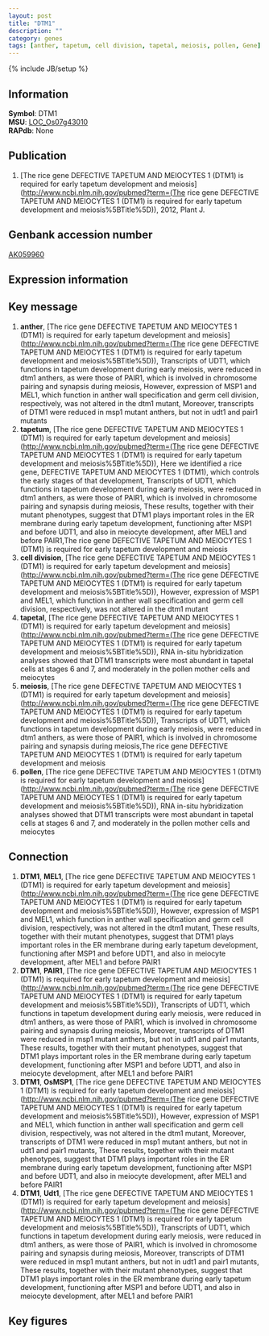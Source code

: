 ```yaml
---
layout: post
title: "DTM1"
description: ""
category: genes
tags: [anther, tapetum, cell division, tapetal, meiosis, pollen, Gene]
---
```

{% include JB/setup %}

## Information
__Symbol__: DTM1  
__MSU__: [LOC_Os07g43010](http://rice.plantbiology.msu.edu/cgi-bin/ORF_infopage.cgi?orf=LOC_Os07g43010)  
__RAPdb__: None  

## Publication
1. [The rice gene DEFECTIVE TAPETUM AND MEIOCYTES 1 (DTM1) is required for early tapetum development and meiosis](http://www.ncbi.nlm.nih.gov/pubmed?term=(The rice gene DEFECTIVE TAPETUM AND MEIOCYTES 1 (DTM1) is required for early tapetum development and meiosis%5BTitle%5D)), 2012, Plant J.

## Genbank accession number
[AK059960](http://www.ncbi.nlm.nih.gov/nuccore/AK059960)

## Expression information

## Key message
1. __anther__, [The rice gene DEFECTIVE TAPETUM AND MEIOCYTES 1 (DTM1) is required for early tapetum development and meiosis](http://www.ncbi.nlm.nih.gov/pubmed?term=(The rice gene DEFECTIVE TAPETUM AND MEIOCYTES 1 (DTM1) is required for early tapetum development and meiosis%5BTitle%5D)),  Transcripts of UDT1, which functions in tapetum development during early meiosis, were reduced in dtm1 anthers, as were those of PAIR1, which is involved in chromosome pairing and synapsis during meiosis, However, expression of MSP1 and MEL1, which function in anther wall specification and germ cell division, respectively, was not altered in the dtm1 mutant, Moreover, transcripts of DTM1 were reduced in msp1 mutant anthers, but not in udt1 and pair1 mutants
2. __tapetum__, [The rice gene DEFECTIVE TAPETUM AND MEIOCYTES 1 (DTM1) is required for early tapetum development and meiosis](http://www.ncbi.nlm.nih.gov/pubmed?term=(The rice gene DEFECTIVE TAPETUM AND MEIOCYTES 1 (DTM1) is required for early tapetum development and meiosis%5BTitle%5D)),  Here we identified a rice gene, DEFECTIVE TAPETUM AND MEIOCYTES 1 (DTM1), which controls the early stages of that development, Transcripts of UDT1, which functions in tapetum development during early meiosis, were reduced in dtm1 anthers, as were those of PAIR1, which is involved in chromosome pairing and synapsis during meiosis, These results, together with their mutant phenotypes, suggest that DTM1 plays important roles in the ER membrane during early tapetum development, functioning after MSP1 and before UDT1, and also in meiocyte development, after MEL1 and before PAIR1,The rice gene DEFECTIVE TAPETUM AND MEIOCYTES 1 (DTM1) is required for early tapetum development and meiosis
3. __cell division__, [The rice gene DEFECTIVE TAPETUM AND MEIOCYTES 1 (DTM1) is required for early tapetum development and meiosis](http://www.ncbi.nlm.nih.gov/pubmed?term=(The rice gene DEFECTIVE TAPETUM AND MEIOCYTES 1 (DTM1) is required for early tapetum development and meiosis%5BTitle%5D)),  However, expression of MSP1 and MEL1, which function in anther wall specification and germ cell division, respectively, was not altered in the dtm1 mutant
4. __tapetal__, [The rice gene DEFECTIVE TAPETUM AND MEIOCYTES 1 (DTM1) is required for early tapetum development and meiosis](http://www.ncbi.nlm.nih.gov/pubmed?term=(The rice gene DEFECTIVE TAPETUM AND MEIOCYTES 1 (DTM1) is required for early tapetum development and meiosis%5BTitle%5D)),  RNA in-situ hybridization analyses showed that DTM1 transcripts were most abundant in tapetal cells at stages 6 and 7, and moderately in the pollen mother cells and meiocytes
5. __meiosis__, [The rice gene DEFECTIVE TAPETUM AND MEIOCYTES 1 (DTM1) is required for early tapetum development and meiosis](http://www.ncbi.nlm.nih.gov/pubmed?term=(The rice gene DEFECTIVE TAPETUM AND MEIOCYTES 1 (DTM1) is required for early tapetum development and meiosis%5BTitle%5D)),  Transcripts of UDT1, which functions in tapetum development during early meiosis, were reduced in dtm1 anthers, as were those of PAIR1, which is involved in chromosome pairing and synapsis during meiosis,The rice gene DEFECTIVE TAPETUM AND MEIOCYTES 1 (DTM1) is required for early tapetum development and meiosis
6. __pollen__, [The rice gene DEFECTIVE TAPETUM AND MEIOCYTES 1 (DTM1) is required for early tapetum development and meiosis](http://www.ncbi.nlm.nih.gov/pubmed?term=(The rice gene DEFECTIVE TAPETUM AND MEIOCYTES 1 (DTM1) is required for early tapetum development and meiosis%5BTitle%5D)),  RNA in-situ hybridization analyses showed that DTM1 transcripts were most abundant in tapetal cells at stages 6 and 7, and moderately in the pollen mother cells and meiocytes

## Connection
1. __DTM1__, __MEL1__, [The rice gene DEFECTIVE TAPETUM AND MEIOCYTES 1 (DTM1) is required for early tapetum development and meiosis](http://www.ncbi.nlm.nih.gov/pubmed?term=(The rice gene DEFECTIVE TAPETUM AND MEIOCYTES 1 (DTM1) is required for early tapetum development and meiosis%5BTitle%5D)),  However, expression of MSP1 and MEL1, which function in anther wall specification and germ cell division, respectively, was not altered in the dtm1 mutant, These results, together with their mutant phenotypes, suggest that DTM1 plays important roles in the ER membrane during early tapetum development, functioning after MSP1 and before UDT1, and also in meiocyte development, after MEL1 and before PAIR1
2. __DTM1__, __PAIR1__, [The rice gene DEFECTIVE TAPETUM AND MEIOCYTES 1 (DTM1) is required for early tapetum development and meiosis](http://www.ncbi.nlm.nih.gov/pubmed?term=(The rice gene DEFECTIVE TAPETUM AND MEIOCYTES 1 (DTM1) is required for early tapetum development and meiosis%5BTitle%5D)),  Transcripts of UDT1, which functions in tapetum development during early meiosis, were reduced in dtm1 anthers, as were those of PAIR1, which is involved in chromosome pairing and synapsis during meiosis, Moreover, transcripts of DTM1 were reduced in msp1 mutant anthers, but not in udt1 and pair1 mutants, These results, together with their mutant phenotypes, suggest that DTM1 plays important roles in the ER membrane during early tapetum development, functioning after MSP1 and before UDT1, and also in meiocyte development, after MEL1 and before PAIR1
3. __DTM1__, __OsMSP1__, [The rice gene DEFECTIVE TAPETUM AND MEIOCYTES 1 (DTM1) is required for early tapetum development and meiosis](http://www.ncbi.nlm.nih.gov/pubmed?term=(The rice gene DEFECTIVE TAPETUM AND MEIOCYTES 1 (DTM1) is required for early tapetum development and meiosis%5BTitle%5D)),  However, expression of MSP1 and MEL1, which function in anther wall specification and germ cell division, respectively, was not altered in the dtm1 mutant, Moreover, transcripts of DTM1 were reduced in msp1 mutant anthers, but not in udt1 and pair1 mutants, These results, together with their mutant phenotypes, suggest that DTM1 plays important roles in the ER membrane during early tapetum development, functioning after MSP1 and before UDT1, and also in meiocyte development, after MEL1 and before PAIR1
4. __DTM1__, __Udt1__, [The rice gene DEFECTIVE TAPETUM AND MEIOCYTES 1 (DTM1) is required for early tapetum development and meiosis](http://www.ncbi.nlm.nih.gov/pubmed?term=(The rice gene DEFECTIVE TAPETUM AND MEIOCYTES 1 (DTM1) is required for early tapetum development and meiosis%5BTitle%5D)),  Transcripts of UDT1, which functions in tapetum development during early meiosis, were reduced in dtm1 anthers, as were those of PAIR1, which is involved in chromosome pairing and synapsis during meiosis, Moreover, transcripts of DTM1 were reduced in msp1 mutant anthers, but not in udt1 and pair1 mutants, These results, together with their mutant phenotypes, suggest that DTM1 plays important roles in the ER membrane during early tapetum development, functioning after MSP1 and before UDT1, and also in meiocyte development, after MEL1 and before PAIR1

## Key figures


